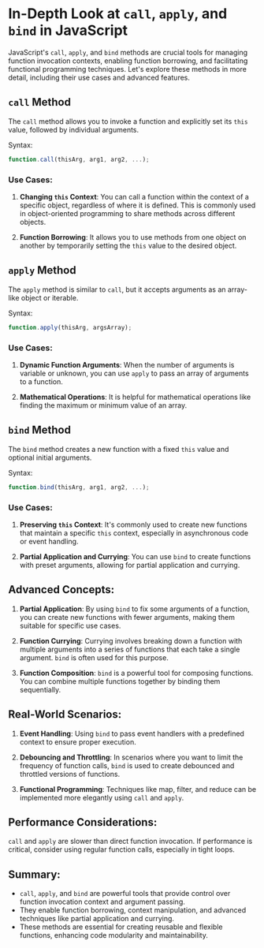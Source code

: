 # In-Depth Look at `call`, `apply`, and `bind` in JavaScript

JavaScript's `call`, `apply`, and `bind` methods are crucial tools for managing function invocation contexts, enabling function borrowing, and facilitating functional programming techniques. Let's explore these methods in more detail, including their use cases and advanced features.

## `call` Method

The `call` method allows you to invoke a function and explicitly set its `this` value, followed by individual arguments.

Syntax:
```javascript
function.call(thisArg, arg1, arg2, ...);
```

### Use Cases:

1. **Changing `this` Context**: You can call a function within the context of a specific object, regardless of where it is defined. This is commonly used in object-oriented programming to share methods across different objects.

2. **Function Borrowing**: It allows you to use methods from one object on another by temporarily setting the `this` value to the desired object.

## `apply` Method

The `apply` method is similar to `call`, but it accepts arguments as an array-like object or iterable.

Syntax:
```javascript
function.apply(thisArg, argsArray);
```

### Use Cases:

1. **Dynamic Function Arguments**: When the number of arguments is variable or unknown, you can use `apply` to pass an array of arguments to a function.

2. **Mathematical Operations**: It is helpful for mathematical operations like finding the maximum or minimum value of an array.

## `bind` Method

The `bind` method creates a new function with a fixed `this` value and optional initial arguments.

Syntax:
```javascript
function.bind(thisArg, arg1, arg2, ...);
```

### Use Cases:

1. **Preserving `this` Context**: It's commonly used to create new functions that maintain a specific `this` context, especially in asynchronous code or event handling.

2. **Partial Application and Currying**: You can use `bind` to create functions with preset arguments, allowing for partial application and currying.

## Advanced Concepts:

1. **Partial Application**: By using `bind` to fix some arguments of a function, you can create new functions with fewer arguments, making them suitable for specific use cases.

2. **Function Currying**: Currying involves breaking down a function with multiple arguments into a series of functions that each take a single argument. `bind` is often used for this purpose.

3. **Function Composition**: `bind` is a powerful tool for composing functions. You can combine multiple functions together by binding them sequentially.

## Real-World Scenarios:

1. **Event Handling**: Using `bind` to pass event handlers with a predefined context to ensure proper execution.

2. **Debouncing and Throttling**: In scenarios where you want to limit the frequency of function calls, `bind` is used to create debounced and throttled versions of functions.

3. **Functional Programming**: Techniques like map, filter, and reduce can be implemented more elegantly using `call` and `apply`.

## Performance Considerations:

`call` and `apply` are slower than direct function invocation. If performance is critical, consider using regular function calls, especially in tight loops.

## Summary:

- `call`, `apply`, and `bind` are powerful tools that provide control over function invocation context and argument passing.
- They enable function borrowing, context manipulation, and advanced techniques like partial application and currying.
- These methods are essential for creating reusable and flexible functions, enhancing code modularity and maintainability.